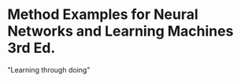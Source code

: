 Method Examples for Neural Networks and Learning Machines 3rd Ed.
=================================================================

"Learning through doing"


